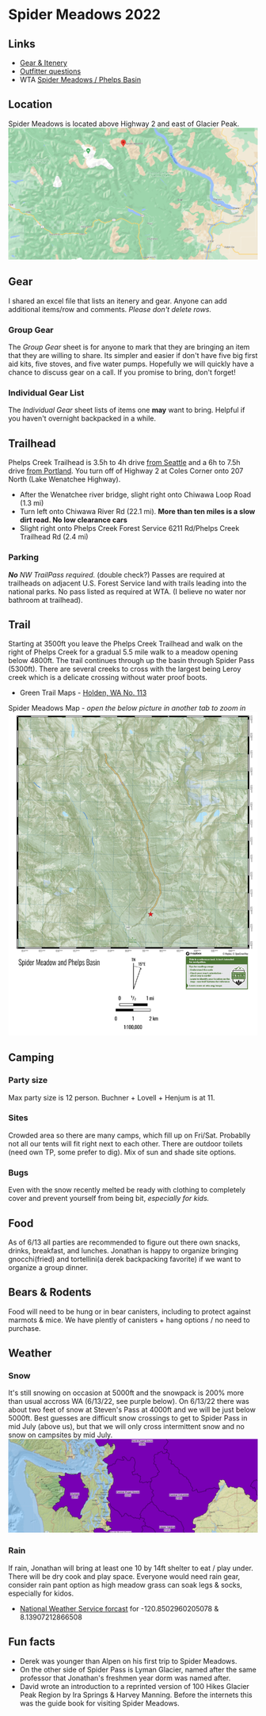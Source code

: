 # Spider Meadows 2022

## Links
- [Gear & Itenery]()
- [Outfitter questions]()
- WTA [Spider Meadows / Phelps Basin](https://www.wta.org/go-hiking/hikes/spider-meadows)


## Location
Spider Meadows is located above Highway 2 and east of Glacier Peak.
![Spider Meadows Location](./img/spider-meadows-location.png)

## Gear
I shared an excel file that lists an itenery and gear.  Anyone can add additional items/row and comments.  *Please don't delete rows.*

### Group Gear
The *Group Gear* sheet is for anyone to mark that they are bringing an item that they are willing to share.  Its simpler and easier if don't have five big first aid kits, five stoves, and five water pumps.  Hopefully we will quickly have a chance to discuss gear on a call.  If you promise to bring, don't forget!

### Individual Gear List
The *Individual Gear* sheet lists of items one **may** want to bring. Helpful if you haven't overnight backpacked in a while. 

##

##  Trailhead
Phelps Creek Trailhead is 3.5h to 4h drive [from Seattle](https://www.google.com/maps/dir/Columbia+City,+Seattle,+WA/Phelps+Creek+Trailhead,+Forest+Road+6200,+Leavenworth,+WA+98826/@47.6254291,-122.5582082,8z/data=!3m1!4b1!4m18!4m17!1m5!1m1!1s0x54906a0c5aa68bb1:0xfa602b48f2068cf8!2m2!1d-122.2869617!2d47.5607961!1m5!1m1!1s0x549b3d4d88aec98d:0x9f81bfbd3b7ab146!2m2!1d-120.835!2d48.0832!2m3!6e0!7e2!8j1655033700!3e0) and a 6h to 7.5h drive [from Portland](https://www.google.com/maps/dir/Portland,+OR/Phelps+Creek+Trailhead,+Forest+Road+6200,+Leavenworth,+WA+98826/@46.7809729,-123.9126411,7z/data=!3m1!4b1!4m18!4m17!1m5!1m1!1s0x54950b0b7da97427:0x1c36b9e6f6d18591!2m2!1d-122.6783853!2d45.515232!1m5!1m1!1s0x549b3d4d88aec98d:0x9f81bfbd3b7ab146!2m2!1d-120.835!2d48.0832!2m3!6e0!7e2!8j1655033700!3e0).  You turn off of Highway 2 at Coles Corner onto 207 North (Lake Wenatchee Highway).
- After the Wenatchee river bridge, slight right onto Chiwawa Loop Road (1.3 mi)
- Turn left onto Chiwawa River Rd (22.1 mi). **More than ten miles is a slow dirt road.  No low clearance cars**
- Slight right onto Phelps Creek Forest Service 6211 Rd/Phelps Creek Trailhead Rd (2.4 mi)

### Parking
_**No** NW TrailPass required._ (double check?) Passes are required at trailheads on adjacent U.S. Forest Service land with trails leading into the national parks.  No pass listed as required at WTA.  (I believe no water nor bathroom at trailhead).

## Trail
Starting at 3500ft you leave the Phelps Creek Trailhead and walk on the right of Phelps Creek for a gradual 5.5 mile walk to a meadow opening below 4800ft.  The trail continues through up the basin through Spider Pass (5300ft).  There are several creeks to cross with the largest being Leroy creek which is a delicate crossing without water proof boots.  

- Green Trail Maps - [Holden, WA No. 113](https://www.mountaineers.org/books/books/holden-wa-no-113-green-trails-maps) 

Spider Meadows Map - *open the below picture in another tab to zoom in*
![Spider Meadows Map](./img/spider-meadows-map.jpeg)

## Camping

### Party size
Max party size is 12 person.  Buchner + Lovell + Henjum is at 11. 

### Sites
Crowded area so there are many camps, which fill up on Fri/Sat.  Probablly not all our tents will fit right next to each other.  There are outdoor toilets (need own TP, some prefer to dig). Mix of sun and shade site options.

### Bugs
Even with the snow recently melted be ready with clothing to completely cover and prevent yourself from being bit, *especially for kids.*  

## Food
As of 6/13 all parties are recommended to figure out there own snacks, drinks, breakfast, and lunches.  Jonathan is happy to organize bringing gnocchi(fried) and tortellini(a derek backpacking favorite) if we want to organize a group dinner.

## Bears & Rodents
Food will need to be hung or in bear canisters, including to protect against marmots & mice.  We have plently of canisters + hang options / no need to purchase.

## Weather
### Snow
It's still snowing on occasion at 5000ft and the snowpack is 200% more than usual accross WA (6/13/22, see purple below).  On 6/13/22 there was about two feet of snow at Steven's Pass at 4000ft and we will be just below 5000ft.  Best guesses are difficult snow crossings to get to Spider Pass in mid July (above us), but that we will only cross intermittent snow and no snow on campsites by mid July.  
![snowpack](./img/snowpack.png)

### Rain
If rain, Jonathan will bring at least one 10 by 14ft shelter to eat / play under. There will be dry cook and play space.  Everyone would need rain gear, consider rain pant option as high meadow grass can soak legs & socks, especially for kidos.
- [National Weather Service forcast](https://forecast.weather.gov/MapClick.php?lon=-120.8502960205078&lat=48.13907212866508#.YqfM4XbMISE) for -120.8502960205078 & 8.13907212866508


## Fun facts
- Derek was younger than Alpen on his first trip to Spider Meadows.
- On the other side of Spider Pass is Lyman Glacier, named after the same professor that Jonathan's freshmen year dorm was named after.
- David wrote an introduction to a reprinted version of 100 Hikes Glacier Peak Region by Ira Springs & Harvey Manning.  Before the internets this was the guide book for visiting Spider Meadows.